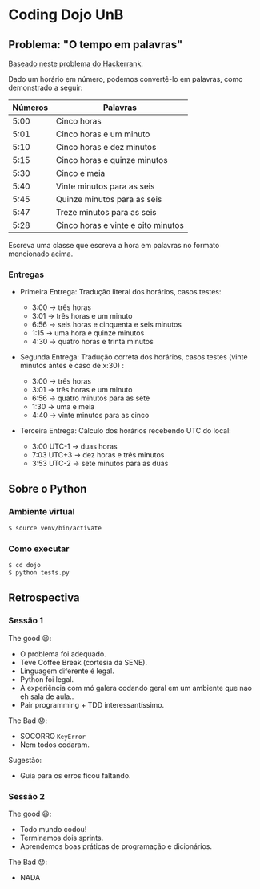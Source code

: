 # Coding Dojo UnB

## Problema: "O tempo em palavras"

[Baseado neste problema do Hackerrank][1].

Dado um horário em número, podemos convertê-lo em palavras, como demonstrado a seguir:

| Números | Palavras                           |
|---------|------------------------------------|
| 5:00    | Cinco horas                        |
| 5:01    | Cinco horas e um minuto            |
| 5:10    | Cinco horas e dez minutos          |
| 5:15    | Cinco horas e quinze minutos       |
| 5:30    | Cinco e meia                       |
| 5:40    | Vinte minutos para as seis         |
| 5:45    | Quinze minutos para as seis        |
| 5:47    | Treze minutos para as seis         |
| 5:28    | Cinco horas e vinte e oito minutos |

Escreva uma classe que escreva a hora em palavras no formato mencionado acima.

### Entregas ###

- Primeira Entrega: Tradução literal dos horários, casos testes:
    - 3:00 -> três horas
    - 3:01 -> três horas e um minuto
    - 6:56 -> seis horas e cinquenta e seis minutos
    - 1:15 -> uma hora e quinze minutos
    - 4:30 -> quatro horas e trinta minutos

- Segunda Entrega: Tradução correta dos horários, casos testes (vinte minutos antes e caso de x:30) :
    - 3:00 -> três horas
    - 3:01 -> três horas e um minuto
    - 6:56 -> quatro minutos para as sete
    - 1:30 -> uma e meia
    - 4:40 -> vinte minutos para as cinco

- Terceira Entrega: Cálculo dos horários recebendo UTC do local:
    - 3:00 UTC-1 -> duas horas
    - 7:03 UTC+3 -> dez horas e três minutos
    - 3:53 UTC-2 -> sete minutos para as duas


## Sobre o Python

### Ambiente virtual ###

```bash
$ source venv/bin/activate
```

### Como executar ###

```bash
$ cd dojo
$ python tests.py
```

## Retrospectiva

### Sessão 1

The good :smiley::
- O problema foi adequado.
- Teve Coffee Break (cortesia da SENE).
- Linguagem diferente é legal.
- Python foi legal.
- A experiência com mó galera codando geral em um ambiente que nao eh sala de aula..
- Pair programming + TDD interessantíssimo.

The Bad :worried::
- SOCORRO `KeyError`
- Nem todos codaram.

Sugestão:
- Guia para os erros ficou faltando.

### Sessão 2
The good :smiley::
- Todo mundo codou!
- Terminamos dois sprints.
- Aprendemos boas práticas de programação e dicionários.

The Bad :worried::
- NADA

[1]: https://www.hackerrank.com/challenges/the-time-in-words
